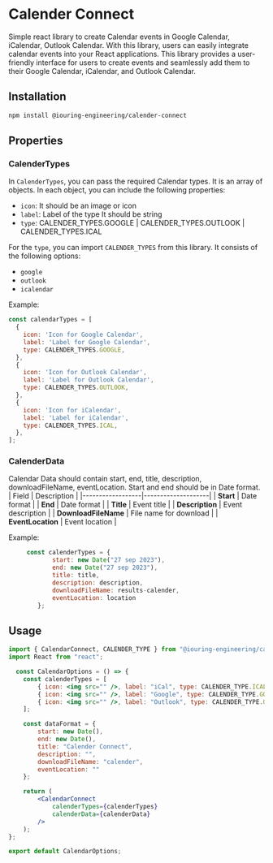 # Calender Connect

Simple react library to create Calendar events in Google Calendar, iCalendar, Outlook Calendar. With this library, users can easily integrate calendar events into your React applications. This library provides a user-friendly interface for users to create events and seamlessly add them to their Google Calendar, iCalendar, and Outlook Calendar.

## Installation

```bash
npm install @iouring-engineering/calender-connect
```

## Properties

### CalenderTypes

In `CalenderTypes`, you can pass the required Calendar types. It is an array of objects. In each object, you can include the following properties:

- `icon`: It should be an image or icon
- `label`: Label of the type It should be string
- `type`: CALENDER_TYPES.GOOGLE | CALENDER_TYPES.OUTLOOK | CALENDER_TYPES.ICAL

For the `type`, you can import `CALENDER_TYPES` from this library. It consists of the following options:

- `google`
- `outlook`
- `icalendar`

Example:

```javascript
const calendarTypes = [
  {
    icon: 'Icon for Google Calendar',
    label: 'Label for Google Calendar',
    type: CALENDER_TYPES.GOOGLE,
  },
  {
    icon: 'Icon for Outlook Calendar',
    label: 'Label for Outlook Calendar',
    type: CALENDER_TYPES.OUTLOOK,
  },
  {
    icon: 'Icon for iCalendar',
    label: 'Label for iCalendar',
    type: CALENDER_TYPES.ICAL,
  },
];
```

### CalenderData

Calendar Data should contain start, end, title, description, downloadFileName, eventLocation. Start and end should be in Date format.
| Field            | Description        |
|------------------|--------------------|
| **Start**        | Date format        |
| **End**          | Date format        |
| **Title**        | Event title        |
| **Description**  | Event description  |
| **DownloadFileName** | File name for download |
| **EventLocation** | Event location     |

Example:

```javascript
     const calenderTypes = {
            start: new Date("27 sep 2023"),
            end: new Date("27 sep 2023"),
            title: title,
            description: description,
            downloadFileName: results-calender,
            eventLocation: location
        };
```

## Usage

```jsx
import { CalendarConnect, CALENDER_TYPE } from "@iouring-engineering/calender-connect";
import React from "react";

  const CalendarOptions = () => {
    const calenderTypes = [
        { icon: <img src="" />, label: "iCal", type: CALENDER_TYPE.ICAL },
        { icon: <img src="" />, label: "Google", type: CALENDER_TYPE.GOOGLE },
        { icon: <img src="" />, label: "Outlook", type: CALENDER_TYPE.OUTLOOK }
    ];

    const dataFormat = {
        start: new Date(),
        end: new Date(),
        title: "Calender Connect",
        description: "",
        downloadFileName: "calender",
        eventLocation: ""
    };

    return (
        <CalendarConnect 
            calenderTypes={calenderTypes}
            calenderData={calenderData}
        />
    );
};

export default CalendarOptions;
```
